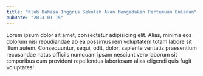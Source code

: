 ```yaml
---
title: "Klub Bahasa Inggris Sekolah Akan Mengadakan Pertemuan Bulanan"
pubDate: "2024-01-15"
---
```


Lorem ipsum dolor sit amet, consectetur adipisicing elit. Alias, minima eos dolorum nisi repudiandae ab ea possimus rem voluptatem totam labore sit illum autem. Consequuntur, sequi, odit, dolor, sapiente veritatis praesentium recusandae natus officiis numquam ipsam nesciunt vero laborum sit temporibus cum provident repellendus laboriosam alias eligendi quis fugit voluptates!
